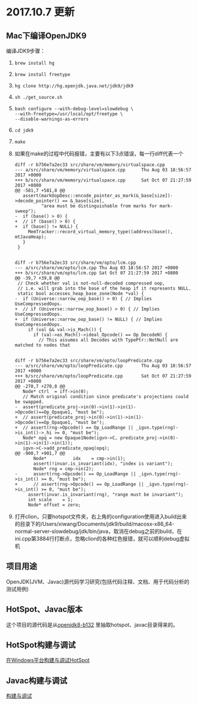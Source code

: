 # 2017.10.7 更新

## Mac下编译OpenJDK9

编译JDK9步骤：

1. ```shell
   brew install hg
   ```

2. ```shell
   brew install freetype
   ```

3. ```shell
   hg clone http://hg.openjdk.java.net/jdk9/jdk9
   ```

4. ```shell
   sh ./get_source.sh
   ```

5. ```shell
   bash configure --with-debug-level=slowdebug \
   --with-freetype=/usr/local/opt/freetype \
   --disable-warnings-as-errors
   ```

6. ```shell
   cd jdk9
   ```

7. ```shell
   make
   ```

8. 如果在make的过程中代码报错，主要有以下3点错误，每一行diff代表一个

   ```shell
   diff -r b756e7a2ec33 src/share/vm/memory/virtualspace.cpp
   --- a/src/share/vm/memory/virtualspace.cpp      Thu Aug 03 18:56:57 2017 +0000
   +++ b/src/share/vm/memory/virtualspace.cpp      Sat Oct 07 21:27:59 2017 +0800
   @@ -581,7 +581,8 @@
      assert(markOopDesc::encode_pointer_as_mark(&_base[size])->decode_pointer() == &_base[size],
             "area must be distinguishable from marks for mark-sweep");
   -  if (base() > 0) {
   +  // if (base() > 0) {
   +  if (base() != NULL) {
        MemTracker::record_virtual_memory_type((address)base(), mtJavaHeap);
      }
    }
    

   diff -r b756e7a2ec33 src/share/vm/opto/lcm.cpp
   --- a/src/share/vm/opto/lcm.cpp Thu Aug 03 18:56:57 2017 +0000
   +++ b/src/share/vm/opto/lcm.cpp Sat Oct 07 21:27:59 2017 +0800
   @@ -39,7 +39,8 @@
    // Check whether val is not-null-decoded compressed oop,
    // i.e. will grab into the base of the heap if it represents NULL.
    static bool accesses_heap_base_zone(Node *val) {
   -  if (Universe::narrow_oop_base() > 0) { // Implies UseCompressedOops.
   +  // if (Universe::narrow_oop_base() > 0) { // Implies UseCompressedOops.
   +  if (Universe::narrow_oop_base() != NULL) { // Implies UseCompressedOops.
        if (val && val->is_Mach()) {
          if (val->as_Mach()->ideal_Opcode() == Op_DecodeN) {
            // This assumes all Decodes with TypePtr::NotNull are matched to nodes that


   diff -r b756e7a2ec33 src/share/vm/opto/loopPredicate.cpp
   --- a/src/share/vm/opto/loopPredicate.cpp       Thu Aug 03 18:56:57 2017 +0000
   +++ b/src/share/vm/opto/loopPredicate.cpp       Sat Oct 07 21:27:59 2017 +0800
   @@ -270,7 +270,8 @@
      Node* ctrl  = iff->in(0);
      // Match original condition since predicate's projections could be swapped.
   -  assert(predicate_proj->in(0)->in(1)->in(1)->Opcode()==Op_Opaque1, "must be");
   +  // assert(predicate_proj->in(0)->in(1)->in(1)->Opcode()==Op_Opaque1, "must be");
   +  // assert(rng->Opcode() == Op_LoadRange || _igvn.type(rng)->is_int()->_hi >= 0, "must be");
      Node* opq = new Opaque1Node(igvn->C, predicate_proj->in(0)->in(1)->in(1)->in(1));
      igvn->C->add_predicate_opaq(opq);
   @@ -900,7 +901,7 @@
          Node*          idx    = cmp->in(1);
          assert(!invar.is_invariant(idx), "index is variant");
          Node* rng = cmp->in(2);
   -      assert(rng->Opcode() == Op_LoadRange || _igvn.type(rng)->is_int() >= 0, "must be");
   +      // assert(rng->Opcode() == Op_LoadRange || _igvn.type(rng)->is_int() >= 0, "must be");
        assert(invar.is_invariant(rng), "range must be invariant");
        int scale    = 1;
        Node* offset = zero;
   ```

9. 打开clion，只要hotspot文件夹，右上角的configuration使用进入build出来的目录下的/Users/xiwang/Documents/jdk9/build/macosx-x86_64-normal-server-slowdebug/jdk/bin/java，取消在debug之前的build，在ini.cpp第3884行打断点，忽略clion的各种红色报错，就可以顺利debug虚拟机







## 项目用途

OpenJDK(JVM、Javac)源代码学习研究(包括代码注释、文档、用于代码分析的测试用例) 


## HotSpot、Javac版本

这个项目的源代码是从[openjdk8-b132](http://hg.openjdk.java.net/jdk8/jdk8/tags)
里抽取hotspot、javac目录得来的。


## HotSpot构建与调试

[在Windows平台构建与调试HotSpot](https://github.com/codefollower/OpenJDK-Research/blob/master/hotspot/my-docs/%E5%9C%A8Windows%E5%B9%B3%E5%8F%B0%E6%9E%84%E5%BB%BA%E4%B8%8E%E8%B0%83%E8%AF%95HotSpot.md)


## Javac构建与调试

[构建与调试](https://github.com/codefollower/OpenJDK-Research/blob/master/javac/my-docs/%E6%9E%84%E5%BB%BA%E4%B8%8E%E8%B0%83%E8%AF%95.md)
